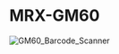 # MRX-GM60

![GM60_Barcode_Scanner](https://user-images.githubusercontent.com/4562957/128858722-4446c406-4315-47eb-aab3-4f82f8f0c647.jpg)
